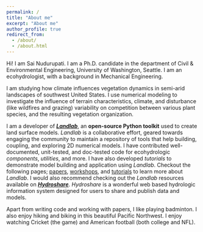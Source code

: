 ```yaml
---
permalink: /
title: "About me"
excerpt: "About me"
author_profile: true
redirect_from: 
  - /about/
  - /about.html
---
```


Hi! I am Sai Nudurupati. I am a Ph.D. candidate in the department of 
Civil & Environmental Engineering, University of Washington, Seattle. 
I am an ecohydrologist, with a background in Mechanical Engineering.

I am studying how climate influences vegetation dynamics in semi-arid 
landscapes of southwest United States. I use numerical modeling to 
investigate the influence of terrain characteristics, 
climate, and disturbance (like wildfires and grazing) variability on 
competition between various plant species, and the resulting 
vegetation organization. 

I am a developer of ***[Landlab]( http://landlab.github.io/#/)***, 
an **open-source Python toolkit** used to create land surface models.
*Landlab* is a collaborative effort, geared towards engaging the community
to maintain a repository of tools that help building, coupling,
and exploring 2D numerical models. I have contributed well-documented,
unit-tested, and doc-tested code for ecohydrologic *components*,
*utilities*, and more. I have also developed *tutorials* to
demonstrate model building and application using *Landlab*.
Checkout the following pages;
[papers](https://github.com/landlab/landlab/wiki/Landlab-Papers-and-Presentations),
[workshops](https://github.com/landlab/landlab/wiki/Landlab-Clinics-and-Workshops),
and [tutorials](https://github.com/landlab/landlab/wiki/Tutorials)
to learn more about *Landlab*. I would also recommend checking out
the *Landlab* resources available on ***[Hydroshare](https://www.hydroshare.org/)***.
*Hydroshare* is a wonderful web based hydrologic information system
designed for users to share and publish data and models.

Apart from writing code and working with papers, I like playing badminton. 
I also enjoy hiking and biking in this beautiful Pacific Northwest.
I enjoy watching Cricket (the game) and 
American football (both college and NFL).

